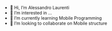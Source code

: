 - 👋 Hi, I’m Alessandro Laurenti
- 👀 I’m interested in ...
- 🌱 I’m currently learning Mobile Programming
- 💞️ I’m looking to collaborate on Mobile structure


<!---
alaurentibreSoftware/alaurentibreSoftware is a ✨ special ✨ repository because its `README.md` (this file) appears on your GitHub profile.
You can click the Preview link to take a look at your changes.
--->
